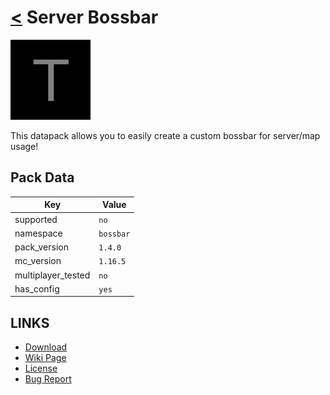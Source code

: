 # [<](../README.md) Server Bossbar

![alt](pack.png)

This datapack allows you to easily create a custom bossbar for server/map usage!

## Pack Data

| Key                | Value     |
|--------------------|-----------|
| supported          | `no`      |
| namespace          | `bossbar` |
| pack_version       | `1.4.0 `  |
| mc_version         | `1.16.5`  |
| multiplayer_tested | `no`      |
| has_config         | `yes`     |

## LINKS

-   [Download](https://www.planetminecraft.com/mod/server-bossbar-1-13-2-datapack/)
-   [Wiki Page](https://github.com/legopitstop/Datapacks/wiki)
-   [License](https://legopitstop.weebly.com/legopitstops-common-license-v2.html)
-   [Bug Report](https://github.com/legopitstop/Datapacks/issues)
